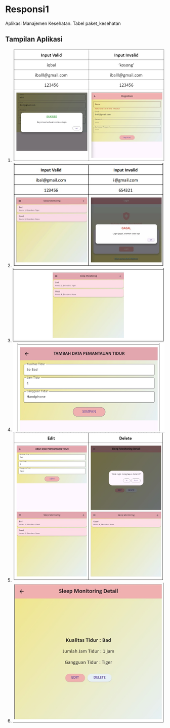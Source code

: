 # Responsi1

Aplikasi Manajemen Kesehatan.
Tabel paket_kesehatan

## Tampilan Aplikasi

1. ![View Registrasi](register.jpg)
2. ![View Login](login.jpg)
3. ![View List Sleep](monitor.jpg)
4. ![View Tambah Sleep](create.jpg)
5. ![View Edit Delete](editdel.jpg)
6. ![Konfirmasi Hapus Paket](detail.jpg)